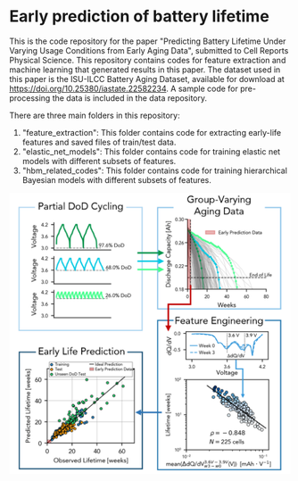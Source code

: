 # Early prediction of battery lifetime
This is the code repository for the paper "Predicting Battery Lifetime Under Varying Usage Conditions from Early Aging Data", submitted to Cell Reports Physical Science. This repository contains codes for feature extraction and machine learning that generated results in this paper. 
The dataset used in this paper is the ISU-ILCC Battery Aging Dataset, available for download at https://doi.org/10.25380/iastate.22582234. A sample code for pre-processing the data is included in the data repository.

There are three main folders in this repository:
1. "feature_extraction": This folder contains code for extracting early-life features and saved files of train/test data.
2. "elastic_net_models": This folder contains code for training elastic net models with different subsets of features.
3. "hbm_related_codes": This folder contains code for training hierarchical Bayesian models with different subsets of features.


![Graphical Abstract of the paper](Graphic_abstract.png)
